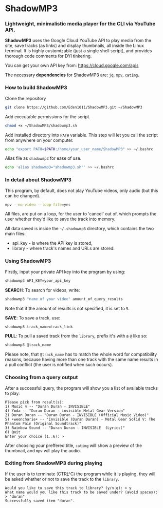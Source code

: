 # ShadowMP3
### Lightweight, minimalistic media player for the CLI via YouTube API.
**ShadowMP3** uses the Google Cloud YouTube API to play media 
from the site, save tracks (as links) and display thumbnails, all inside the Linux terminal. 
It is highly customizable (just a single shell script), and provides thorough code comments for DYI tinkering.

You can get your own API key from: https://cloud.google.com/apis

The necessary **dependencies** for ShadowMP3 are: `jq`, `mpv`, `catimg`.  

### How to build ShadowMP3
Clone the repository
```bash
git clone https://github.com/Eden1011/ShadowMP3.git ~/ShadowMP3
```
Add executable permissions for the script.
```bash
chmod +x ~/ShadowMP3/shadowmp3.sh
```
Add installed directory into `PATH` variable. This step will let you call the
script from anywhere on your computer.
```bash
echo "export PATH=$PATH:/home/your_user_name/ShadowMP3" >> ~/.bashrc
```
Alias file as `shadowmp3` for ease of use.
```bash
echo 'alias shadowmp3="shadowmp3.sh"' >> ~/.bashrc
```
### In detail about ShadowMP3
This program, by default, does not play YouTube videos, only audio (but this can be changed).
```bash
mpv --no-video --loop-file=yes
```
All files, are put on a loop, for the user to 'cancel' out of, which prompts the user
whether they'd like to save the track into memory.

All data saved is inside the `~/.shadowmp3` directory, which contains the two main files:
- api_key - is where the API key is stored,
- library - where track's names and URLs are stored.

### Using ShadowMP3
Firstly, input your private API key into the program by using:
```bash
shadowmp3 API_KEY=your_api_key
```
**SEARCH**: To search for videos, write:
```bash
shadowmp3 "name of your video" amount_of_query_results
```
Note that if the amount of results is not specified, it is set to `5`.

**SAVE**: To save a track, use:
```bash
shadowmp3 track_name=track_link
```
**PULL**: To pull a saved track from the `library`, prefix it's with a `@` like so:
```bash
shadowmp3 @track_name
``` 
Please note, that `@track_name` has to match the whole word for compatibility reasons, because having more than
one track with the same name results in a pull conflict (the user is notified when such occurs).
### Choosing from a query output
After a successful query, the program will show you a list of available tracks to play:
```text
Please pick from result(s):
1) Music 4 -- "Duran Duran - INVISIBLE"                                   4) Yoda -- "Duran Duran - invisible Metal Gear Version"
2) Duran Duran -- "Duran Duran - INVISIBLE (Official Music Video)"        5) •weoncharie• -- "Invisible (Duran Duran) - Metal Gear Solid V: The Phantom Pain (Original Soundtrack)"
3) Rainbow Sound -- "Duran Duran - INVISIBLE  (Lyrics)"                   6) Quit
Enter your choice (1..6): >
```
After choosing your preffered title, `catimg` will show a preview of the thumbnail, and `mpv` will play the audio.
### Exiting from ShadowMP3 during playing
If the user is to terminate (CTRL^C) the program while it is playing, they will be asked whether or not to save the track
to the `library`.
```text
Would you like to save this track to library? (y/n|q): > y
What name would you like this track to be saved under? (avoid spaces): > "duran"
Successfully saved item "duran".
```
